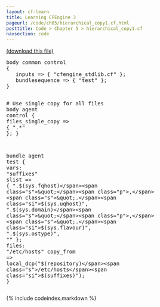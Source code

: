 ```yaml
---
layout: cf-learn
title: Learning CFEngine 3
pageurl: /code/ch05/hierarchical_copy1.cf.html
posttitle: Code > Chapter 5 > hierarchical_copy1.cf
navsection: code
---
```


[(download this file)](https://raw.github.com/zzamboni/cf-learn.info/master/src/ch05/hierarchical_copy1.cf)

<div class="highlight"><pre><span class="k">body</span> <span class="k">common</span> <span class="k">control</span>
<span class="p">{</span>
   <span class="kr">inputs</span> <span class="o">=&gt;</span> <span class="p">{</span> <span class="s">&quot;cfengine_stdlib.cf&quot;</span> <span class="p">};</span>
   <span class="kr">bundlesequence</span> <span class="o">=&gt;</span> <span class="p">{</span> <span class="s">&quot;test&quot;</span> <span class="p">};</span>
<span class="p">}</span>
 
<span class="c"># Use single copy for all files</span>
<span class="k">body</span> <span class="k">agent</span> <span class="k">control</span>
<span class="p">{</span>
   <span class="kr">files_single_copy</span> <span class="o">=&gt;</span> <span class="p">{</span> <span class="s">&quot;.*&quot;</span> <span class="p">};</span>
<span class="p">}</span>

<span class="k">bundle</span> <span class="k">agent</span> <span class="nf">test</span>
<span class="p">{</span>
<span class="kd">vars</span><span class="p">:</span>
  <span class="p">&quot;</span><span class="nv">suffixes</span><span class="p">&quot;</span>   <span class="kt">slist</span> <span class="o">=&gt;</span> <span class="p">{</span> <span class="s">&quot;.</span><span class="si">$(sys.fqhost)</span><span class="s">&quot;</span><span class="p">,</span> <span class="s">&quot;.</span><span class="si">$(sys.uqhost)</span><span class="s">&quot;</span><span class="p">,</span> <span class="s">&quot;.</span><span class="si">$(sys.domain)</span><span class="s">&quot;</span><span class="p">,</span>
                          <span class="s">&quot;.</span><span class="si">$(sys.flavour)</span><span class="s">&quot;</span><span class="p">,</span> <span class="s">&quot;.</span><span class="si">$(sys.ostype)</span><span class="s">&quot;</span><span class="p">,</span> <span class="s">&quot;&quot;</span> <span class="p">};</span>
<span class="kd">files</span><span class="p">:</span>
  <span class="s">&quot;/etc/hosts&quot;</span>
    <span class="kr">copy_from</span> <span class="o">=&gt;</span> <span class="nf">local_dcp</span><span class="p">(</span><span class="s">&quot;</span><span class="si">$(repository)</span><span class="s">/etc/hosts</span><span class="si">$(suffixes)</span><span class="s">&quot;</span><span class="p">);</span>
<span class="p">}</span>
</pre></div>


{% include codeindex.markdown %}
